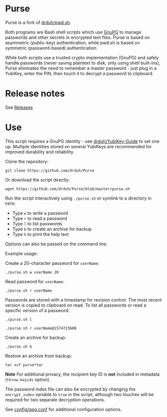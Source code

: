 # Purse

Purse is a fork of [drduh/pwd.sh](https://github.com/drduh/pwd.sh).

Both programs are Bash shell scripts which use [GnuPG](https://www.gnupg.org/) to manage passwords and other secrets in encrypted text files. Purse is based on asymmetric (public-key) authentication, while pwd.sh is based on symmetric (password-based) authentication.

While both scripts use a trusted crypto implementation (GnuPG) and safely handle passwords (never saving plaintext to disk, only using shell built-ins), Purse eliminates the need to remember a master password - just plug in a YubiKey, enter the PIN, then touch it to decrypt a password to clipboard.

# Release notes

See [Releases](https://github.com/drduh/Purse/releases)

# Use

This script requires a GnuPG identity - see [drduh/YubiKey-Guide](https://github.com/drduh/YubiKey-Guide) to set one up. Multiple identities stored on several YubiKeys are recommended for improved durability and reliability.

Clone the repository:

```console
git clone https://github.com/drduh/Purse
```

Or download the script directly:

```console
wget https://github.com/drduh/Purse/blob/master/purse.sh
```

Run the script interactively using `./purse.sh` or symlink to a directory in `PATH`:

* Type `w` to write a password
* Type `r` to read a password
* Type `l` to list passwords
* Type `b` to create an archive for backup
* Type `h` to print the help text

Options can also be passed on the command line.

Example usage:

Create a 20-character password for `userName`:

```console
./purse.sh w userName 20
```

Read password for `userName`:

```console
./purse.sh r userName
```

Passwords are stored with a timestamp for revision control. The most recent version is copied to clipboard on read. To list all passwords or read a specific version of a password:

```console
./purse.sh l

./purse.sh r userName@1574723600
```

Create an archive for backup:

```console
./purse.sh b
```

Restore an archive from backup:

```console
tar xvf purse*tar
```

**Note** For additional privacy, the recipient key ID is **not** included in metadata (`throw-keyids` option).

The password index file can also be encrypted by changing the `encrypt_index` variable to `true` in the script, although two touches will be required for two separate decryption operations.

See [config/gpg.conf](https://github.com/drduh/config/blob/master/gpg.conf) for additional configuration options.
